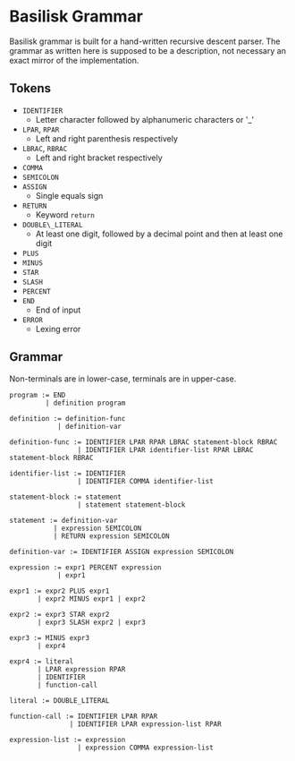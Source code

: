 # Basilisk Grammar
Basilisk grammar is built for a hand-written recursive descent parser.
The grammar as written here is supposed to be a description, not necessary an exact mirror of the implementation.

## Tokens
- `IDENTIFIER`
    - Letter character followed by alphanumeric characters or '_'
- `LPAR`, `RPAR`
    - Left and right parenthesis respectively
- `LBRAC`, `RBRAC`
    - Left and right bracket respectively
- `COMMA`
- `SEMICOLON`
- `ASSIGN`
    - Single equals sign
- `RETURN`
    - Keyword `return`
- `DOUBLE\_LITERAL`
    - At least one digit, followed by a decimal point and then at least one digit
- `PLUS`
- `MINUS`
- `STAR`
- `SLASH`
- `PERCENT`
- `END`
    - End of input
- `ERROR`
    - Lexing error

## Grammar
Non-terminals are in lower-case, terminals are in upper-case.

```
program := END
         | definition program

definition := definition-func
            | definition-var

definition-func := IDENTIFIER LPAR RPAR LBRAC statement-block RBRAC
                 | IDENTIFIER LPAR identifier-list RPAR LBRAC statement-block RBRAC

identifier-list := IDENTIFIER
                 | IDENTIFIER COMMA identifier-list

statement-block := statement
                 | statement statement-block

statement := definition-var
           | expression SEMICOLON
           | RETURN expression SEMICOLON

definition-var := IDENTIFIER ASSIGN expression SEMICOLON

expression := expr1 PERCENT expression
            | expr1

expr1 := expr2 PLUS expr1
       | expr2 MINUS expr1 | expr2

expr2 := expr3 STAR expr2
       | expr3 SLASH expr2 | expr3

expr3 := MINUS expr3
       | expr4

expr4 := literal
       | LPAR expression RPAR
       | IDENTIFIER
       | function-call

literal := DOUBLE_LITERAL

function-call := IDENTIFIER LPAR RPAR
               | IDENTIFIER LPAR expression-list RPAR

expression-list := expression
                 | expression COMMA expression-list
```
